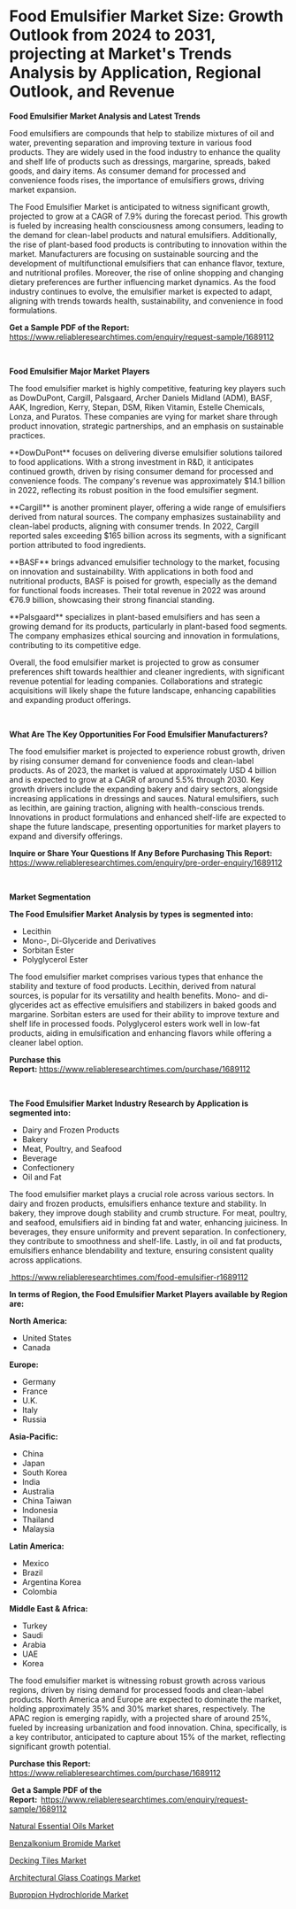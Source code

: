 <p><h1>Food Emulsifier Market Size: Growth Outlook from 2024 to 2031, projecting at Market's Trends Analysis by Application, Regional Outlook, and Revenue</h1></p><p><strong>Food Emulsifier Market Analysis and Latest Trends</strong></p>
<p><p>Food emulsifiers are compounds that help to stabilize mixtures of oil and water, preventing separation and improving texture in various food products. They are widely used in the food industry to enhance the quality and shelf life of products such as dressings, margarine, spreads, baked goods, and dairy items. As consumer demand for processed and convenience foods rises, the importance of emulsifiers grows, driving market expansion.</p><p>The Food Emulsifier Market is anticipated to witness significant growth, projected to grow at a CAGR of 7.9% during the forecast period. This growth is fueled by increasing health consciousness among consumers, leading to the demand for clean-label products and natural emulsifiers. Additionally, the rise of plant-based food products is contributing to innovation within the market. Manufacturers are focusing on sustainable sourcing and the development of multifunctional emulsifiers that can enhance flavor, texture, and nutritional profiles. Moreover, the rise of online shopping and changing dietary preferences are further influencing market dynamics. As the food industry continues to evolve, the emulsifier market is expected to adapt, aligning with trends towards health, sustainability, and convenience in food formulations.</p></p>
<p><strong>Get a Sample PDF of the Report:&nbsp;</strong> <a href="https://www.reliableresearchtimes.com/enquiry/request-sample/1689112?utm_campaign=1572&utm_medium=2&utm_source=Github&utm_content=ia&utm_term=17102024&utm_id=food-emulsifier">https://www.reliableresearchtimes.com/enquiry/request-sample/1689112</a></p>
<p>&nbsp;</p>
<p><strong>Food Emulsifier Major Market Players</strong></p>
<p><p>The food emulsifier market is highly competitive, featuring key players such as DowDuPont, Cargill, Palsgaard, Archer Daniels Midland (ADM), BASF, AAK, Ingredion, Kerry, Stepan, DSM, Riken Vitamin, Estelle Chemicals, Lonza, and Puratos. These companies are vying for market share through product innovation, strategic partnerships, and an emphasis on sustainable practices.</p><p>**DowDuPont** focuses on delivering diverse emulsifier solutions tailored to food applications. With a strong investment in R&D, it anticipates continued growth, driven by rising consumer demand for processed and convenience foods. The company's revenue was approximately $14.1 billion in 2022, reflecting its robust position in the food emulsifier segment.</p><p>**Cargill** is another prominent player, offering a wide range of emulsifiers derived from natural sources. The company emphasizes sustainability and clean-label products, aligning with consumer trends. In 2022, Cargill reported sales exceeding $165 billion across its segments, with a significant portion attributed to food ingredients.</p><p>**BASF** brings advanced emulsifier technology to the market, focusing on innovation and sustainability. With applications in both food and nutritional products, BASF is poised for growth, especially as the demand for functional foods increases. Their total revenue in 2022 was around €76.9 billion, showcasing their strong financial standing.</p><p>**Palsgaard** specializes in plant-based emulsifiers and has seen a growing demand for its products, particularly in plant-based food segments. The company emphasizes ethical sourcing and innovation in formulations, contributing to its competitive edge.</p><p>Overall, the food emulsifier market is projected to grow as consumer preferences shift towards healthier and cleaner ingredients, with significant revenue potential for leading companies. Collaborations and strategic acquisitions will likely shape the future landscape, enhancing capabilities and expanding product offerings.</p></p>
<p>&nbsp;</p>
<p><strong>What Are The Key Opportunities For Food Emulsifier Manufacturers?</strong></p>
<p><p>The food emulsifier market is projected to experience robust growth, driven by rising consumer demand for convenience foods and clean-label products. As of 2023, the market is valued at approximately USD 4 billion and is expected to grow at a CAGR of around 5.5% through 2030. Key growth drivers include the expanding bakery and dairy sectors, alongside increasing applications in dressings and sauces. Natural emulsifiers, such as lecithin, are gaining traction, aligning with health-conscious trends. Innovations in product formulations and enhanced shelf-life are expected to shape the future landscape, presenting opportunities for market players to expand and diversify offerings.</p></p>
<p><strong>Inquire or Share Your Questions If Any Before Purchasing This Report:</strong> <a href="https://www.reliableresearchtimes.com/enquiry/pre-order-enquiry/1689112?utm_campaign=1572&utm_medium=2&utm_source=Github&utm_content=ia&utm_term=17102024&utm_id=food-emulsifier">https://www.reliableresearchtimes.com/enquiry/pre-order-enquiry/1689112</a></p>
<p>&nbsp;</p>
<p><strong>Market Segmentation</strong></p>
<p><strong>The Food Emulsifier Market Analysis by types is segmented into:</strong></p>
<p><ul><li>Lecithin</li><li>Mono-, Di-Glyceride and Derivatives</li><li>Sorbitan Ester</li><li>Polyglycerol Ester</li></ul></p>
<p><p>The food emulsifier market comprises various types that enhance the stability and texture of food products. Lecithin, derived from natural sources, is popular for its versatility and health benefits. Mono- and di-glycerides act as effective emulsifiers and stabilizers in baked goods and margarine. Sorbitan esters are used for their ability to improve texture and shelf life in processed foods. Polyglycerol esters work well in low-fat products, aiding in emulsification and enhancing flavors while offering a cleaner label option.</p></p>
<p><strong>Purchase this Report:&nbsp;</strong><a href="https://www.reliableresearchtimes.com/purchase/1689112?utm_campaign=1572&utm_medium=2&utm_source=Github&utm_content=ia&utm_term=17102024&utm_id=food-emulsifier">https://www.reliableresearchtimes.com/purchase/1689112</a></p>
<p>&nbsp;</p>
<p><strong>The Food Emulsifier Market Industry Research by Application is segmented into:</strong></p>
<p><ul><li>Dairy and Frozen Products</li><li>Bakery</li><li>Meat, Poultry, and Seafood</li><li>Beverage</li><li>Confectionery</li><li>Oil and Fat</li></ul></p>
<p><p>The food emulsifier market plays a crucial role across various sectors. In dairy and frozen products, emulsifiers enhance texture and stability. In bakery, they improve dough stability and crumb structure. For meat, poultry, and seafood, emulsifiers aid in binding fat and water, enhancing juiciness. In beverages, they ensure uniformity and prevent separation. In confectionery, they contribute to smoothness and shelf-life. Lastly, in oil and fat products, emulsifiers enhance blendability and texture, ensuring consistent quality across applications.</p></p>
<p><a href="https://www.reliableresearchtimes.com/food-emulsifier-r1689112?utm_campaign=1572&utm_medium=2&utm_source=Github&utm_content=ia&utm_term=17102024&utm_id=food-emulsifier">&nbsp;https://www.reliableresearchtimes.com/food-emulsifier-r1689112</a></p>
<p><strong>In terms of Region, the Food Emulsifier Market Players available by Region are:</strong></p>
<p>
    <p> <strong> North America: </strong>
        <ul>
            <li>United States</li>
            <li>Canada</li>
        </ul>
        </p> 
    <p> <strong> Europe: </strong>
        <ul>
            <li>Germany</li>
            <li>France</li>
            <li>U.K.</li>
            <li>Italy</li>
            <li>Russia</li>
        </ul>
        </p> 
    <p> <strong> Asia-Pacific: </strong>
        <ul>
            <li>China</li>
            <li>Japan</li>
            <li>South Korea</li>
            <li>India</li>
            <li>Australia</li>
            <li>China Taiwan</li>
            <li>Indonesia</li>
            <li>Thailand</li>
            <li>Malaysia</li>
        </ul>
        </p> 
    <p> <strong> Latin America: </strong>
        <ul>
            <li>Mexico</li>
            <li>Brazil</li>
            <li>Argentina Korea</li>
            <li>Colombia</li>
        </ul>
        </p> 
    <p> <strong> Middle East & Africa: </strong>
        <ul>
            <li>Turkey</li>
            <li>Saudi</li>
            <li>Arabia</li>
            <li>UAE</li>
            <li>Korea</li>
        </ul>
    </p>
    </p>
<p><p>The food emulsifier market is witnessing robust growth across various regions, driven by rising demand for processed foods and clean-label products. North America and Europe are expected to dominate the market, holding approximately 35% and 30% market shares, respectively. The APAC region is emerging rapidly, with a projected share of around 25%, fueled by increasing urbanization and food innovation. China, specifically, is a key contributor, anticipated to capture about 15% of the market, reflecting significant growth potential.</p></p>
<p><strong>Purchase this Report: </strong><a href="https://www.reliableresearchtimes.com/purchase/1689112?utm_campaign=1572&utm_medium=2&utm_source=Github&utm_content=ia&utm_term=17102024&utm_id=food-emulsifier">https://www.reliableresearchtimes.com/purchase/1689112</a></p>
<p>&nbsp;<strong>Get a Sample PDF of the Report:&nbsp;&nbsp;</strong><a href="https://www.reliableresearchtimes.com/enquiry/request-sample/1689112?utm_campaign=1572&utm_medium=2&utm_source=Github&utm_content=ia&utm_term=17102024&utm_id=food-emulsifier">https://www.reliableresearchtimes.com/enquiry/request-sample/1689112</a></p>
<p><strong></strong></p>
<p><p><a href="https://www.linkedin.com/pulse/natural-essential-oils-value-chain-analysis-from-raw-materials-7tluf?utm_campaign=1572&utm_medium=2&utm_source=Github&utm_content=ia&utm_term=17102024&utm_id=food-emulsifier">Natural Essential Oils Market</a></p><p><a href="https://www.linkedin.com/pulse/influencing-factors-benzalkonium-bromide-market-insights-8eqkf?utm_campaign=1572&utm_medium=2&utm_source=Github&utm_content=ia&utm_term=17102024&utm_id=food-emulsifier">Benzalkonium Bromide Market</a></p><p><a href="https://www.linkedin.com/pulse/global-decking-tiles-market-trends-insights-growth-opportunities-hr8ff?utm_campaign=1572&utm_medium=2&utm_source=Github&utm_content=ia&utm_term=17102024&utm_id=food-emulsifier">Decking Tiles Market</a></p><p><a href="https://www.linkedin.com/pulse/architectural-glass-coatings-value-chain-analysis-from-raw-materials-pggxf?utm_campaign=1572&utm_medium=2&utm_source=Github&utm_content=ia&utm_term=17102024&utm_id=food-emulsifier">Architectural Glass Coatings Market</a></p><p><a href="https://www.linkedin.com/pulse/bupropion-hydrochloride-market-trends-strategic-insights-hyidf?utm_campaign=1572&utm_medium=2&utm_source=Github&utm_content=ia&utm_term=17102024&utm_id=food-emulsifier">Bupropion Hydrochloride Market</a></p></p>